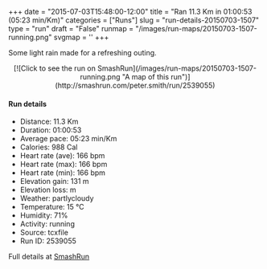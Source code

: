+++
date = "2015-07-03T15:48:00-12:00"
title = "Ran 11.3 Km in 01:00:53 (05:23 min/Km)"
categories = ["Runs"]
slug = "run-details-20150703-1507"
type = "run"
draft = "False"
runmap = "/images/run-maps/20150703-1507-running.png"
svgmap = '<polyline points="93 13, 93 12, 91 16, 97 19, 96 22, 99 24, 99 27, 97 29, 95 34, 99 40, 100 47, 99 49, 97 55, 98 59, 97 61, 99 65, 100 69, 97 73, 97 74, 97 78, 94 89, 84 87, 22 73, 19 72, 6 57, 1 53, 0 45, 0 33, 11 32, 16 31, 22 30, 47 33, 54 32, 60 30, 79 15, 83 16, 81 16, 82 15, 84 12, 88 11, 89 11">'
+++

Some light rain made for a refreshing outing. 

<!--more-->

<center>
[![Click to see the run on SmashRun](/images/run-maps/20150703-1507-running.png "A map of this run")](http://smashrun.com/peter.smith/run/2539055)
</center>

#### Run details

* Distance: 11.3 Km
* Duration: 01:00:53
* Average pace: 05:23 min/Km
* Calories: 988 Cal
* Heart rate (ave): 166 bpm
* Heart rate (max): 166 bpm
* Heart rate (min): 166 bpm
* Elevation gain: 131 m
* Elevation loss:  m
* Weather: partlycloudy
* Temperature: 15 &deg;C
* Humidity: 71%
* Activity: running
* Source: tcxfile
* Run ID: 2539055

Full details at [SmashRun](http://smashrun.com/peter.smith/run/2539055)